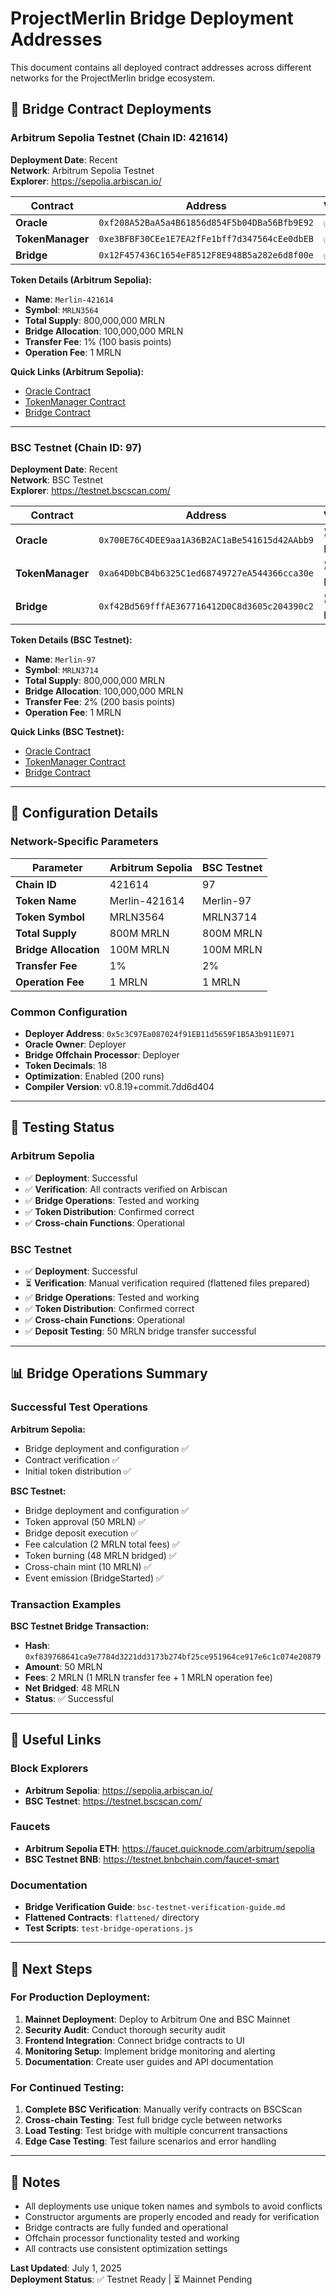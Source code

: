 # ProjectMerlin Bridge Deployment Addresses

This document contains all deployed contract addresses across different networks for the ProjectMerlin bridge ecosystem.

## 🌉 Bridge Contract Deployments

### Arbitrum Sepolia Testnet (Chain ID: 421614)

**Deployment Date**: Recent  
**Network**: Arbitrum Sepolia Testnet  
**Explorer**: https://sepolia.arbiscan.io/

| Contract | Address | Verified |
|----------|---------|----------|
| **Oracle** | `0xf208A52BaA5a4B61856d854F5b04DBa56Bfb9E92` | ✅ |
| **TokenManager** | `0xe3BFBF30CEe1E7EA2fFe1bff7d347564cEe0dbEB` | ✅ |
| **Bridge** | `0x12F457436C1654eF8512F8E948B5a282e6d8f00e` | ✅ |

**Token Details (Arbitrum Sepolia):**
- **Name**: `Merlin-421614`
- **Symbol**: `MRLN3564`
- **Total Supply**: 800,000,000 MRLN
- **Bridge Allocation**: 100,000,000 MRLN
- **Transfer Fee**: 1% (100 basis points)
- **Operation Fee**: 1 MRLN

**Quick Links (Arbitrum Sepolia):**
- [Oracle Contract](https://sepolia.arbiscan.io/address/0xf208A52BaA5a4B61856d854F5b04DBa56Bfb9E92)
- [TokenManager Contract](https://sepolia.arbiscan.io/address/0xe3BFBF30CEe1E7EA2fFe1bff7d347564cEe0dbEB)
- [Bridge Contract](https://sepolia.arbiscan.io/address/0x12F457436C1654eF8512F8E948B5a282e6d8f00e)

---

### BSC Testnet (Chain ID: 97)

**Deployment Date**: Recent  
**Network**: BSC Testnet  
**Explorer**: https://testnet.bscscan.com/

| Contract | Address | Verified |
|----------|---------|----------|
| **Oracle** | `0x700E76C4DEE9aa1A36B2AC1aBe541615d42AAbb9` | ⏳ Pending |
| **TokenManager** | `0xa64D0bCB4b6325C1ed68749727eA544366cca30e` | ⏳ Pending |
| **Bridge** | `0xf42Bd569fffAE367716412D0C8d3605c204390c2` | ⏳ Pending |

**Token Details (BSC Testnet):**
- **Name**: `Merlin-97`
- **Symbol**: `MRLN3714`
- **Total Supply**: 800,000,000 MRLN
- **Bridge Allocation**: 100,000,000 MRLN
- **Transfer Fee**: 2% (200 basis points)
- **Operation Fee**: 1 MRLN

**Quick Links (BSC Testnet):**
- [Oracle Contract](https://testnet.bscscan.com/address/0x700E76C4DEE9aa1A36B2AC1aBe541615d42AAbb9)
- [TokenManager Contract](https://testnet.bscscan.com/address/0xa64D0bCB4b6325C1ed68749727eA544366cca30e)
- [Bridge Contract](https://testnet.bscscan.com/address/0xf42Bd569fffAE367716412D0C8d3605c204390c2)

---

## 🔧 Configuration Details

### Network-Specific Parameters

| Parameter | Arbitrum Sepolia | BSC Testnet |
|-----------|------------------|-------------|
| **Chain ID** | 421614 | 97 |
| **Token Name** | Merlin-421614 | Merlin-97 |
| **Token Symbol** | MRLN3564 | MRLN3714 |
| **Total Supply** | 800M MRLN | 800M MRLN |
| **Bridge Allocation** | 100M MRLN | 100M MRLN |
| **Transfer Fee** | 1% | 2% |
| **Operation Fee** | 1 MRLN | 1 MRLN |

### Common Configuration

- **Deployer Address**: `0x5c3C97Ea087024f91EB11d5659F1B5A3b911E971`
- **Oracle Owner**: Deployer
- **Bridge Offchain Processor**: Deployer
- **Token Decimals**: 18
- **Optimization**: Enabled (200 runs)
- **Compiler Version**: v0.8.19+commit.7dd6d404

---

## 🧪 Testing Status

### Arbitrum Sepolia
- ✅ **Deployment**: Successful
- ✅ **Verification**: All contracts verified on Arbiscan
- ✅ **Bridge Operations**: Tested and working
- ✅ **Token Distribution**: Confirmed correct
- ✅ **Cross-chain Functions**: Operational

### BSC Testnet
- ✅ **Deployment**: Successful
- ⏳ **Verification**: Manual verification required (flattened files prepared)
- ✅ **Bridge Operations**: Tested and working
- ✅ **Token Distribution**: Confirmed correct
- ✅ **Cross-chain Functions**: Operational
- ✅ **Deposit Testing**: 50 MRLN bridge transfer successful

---

## 📊 Bridge Operations Summary

### Successful Test Operations

**Arbitrum Sepolia:**
- Bridge deployment and configuration ✅
- Contract verification ✅
- Initial token distribution ✅

**BSC Testnet:**
- Bridge deployment and configuration ✅
- Token approval (50 MRLN) ✅
- Bridge deposit execution ✅
- Fee calculation (2 MRLN total fees) ✅
- Token burning (48 MRLN bridged) ✅
- Cross-chain mint (10 MRLN) ✅
- Event emission (BridgeStarted) ✅

### Transaction Examples

**BSC Testnet Bridge Transaction:**
- **Hash**: `0xf839768641ca9e7784d3221dd3173b274bf25ce951964ce917e6c1c074e20879`
- **Amount**: 50 MRLN
- **Fees**: 2 MRLN (1 MRLN transfer fee + 1 MRLN operation fee)
- **Net Bridged**: 48 MRLN
- **Status**: ✅ Successful

---

## 🔗 Useful Links

### Block Explorers
- **Arbitrum Sepolia**: https://sepolia.arbiscan.io/
- **BSC Testnet**: https://testnet.bscscan.com/

### Faucets
- **Arbitrum Sepolia ETH**: https://faucet.quicknode.com/arbitrum/sepolia
- **BSC Testnet BNB**: https://testnet.bnbchain.com/faucet-smart

### Documentation
- **Bridge Verification Guide**: `bsc-testnet-verification-guide.md`
- **Flattened Contracts**: `flattened/` directory
- **Test Scripts**: `test-bridge-operations.js`

---

## 🚀 Next Steps

### For Production Deployment:
1. **Mainnet Deployment**: Deploy to Arbitrum One and BSC Mainnet
2. **Security Audit**: Conduct thorough security audit
3. **Frontend Integration**: Connect bridge contracts to UI
4. **Monitoring Setup**: Implement bridge monitoring and alerting
5. **Documentation**: Create user guides and API documentation

### For Continued Testing:
1. **Complete BSC Verification**: Manually verify contracts on BSCScan
2. **Cross-chain Testing**: Test full bridge cycle between networks
3. **Load Testing**: Test bridge with multiple concurrent transactions
4. **Edge Case Testing**: Test failure scenarios and error handling

---

## 📝 Notes

- All deployments use unique token names and symbols to avoid conflicts
- Constructor arguments are properly encoded and ready for verification
- Bridge contracts are fully funded and operational
- Offchain processor functionality tested and working
- All contracts use consistent optimization settings

**Last Updated**: July 1, 2025  
**Deployment Status**: ✅ Testnet Ready | ⏳ Mainnet Pending 